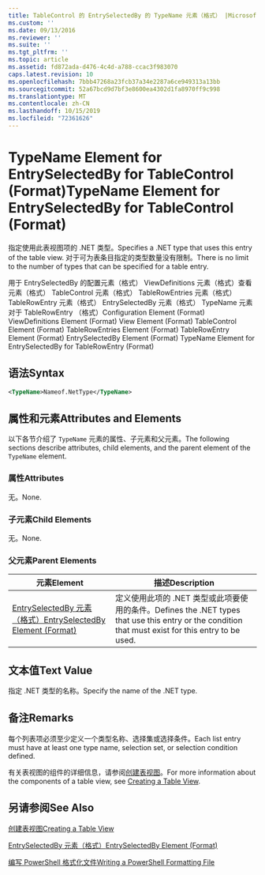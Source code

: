 ```yaml
---
title: TableControl 的 EntrySelectedBy 的 TypeName 元素（格式） |Microsoft Docs
ms.custom: ''
ms.date: 09/13/2016
ms.reviewer: ''
ms.suite: ''
ms.tgt_pltfrm: ''
ms.topic: article
ms.assetid: fd872ada-d476-4c4d-a788-ccac3f983070
caps.latest.revision: 10
ms.openlocfilehash: 7bbb47268a23fcb37a34e2287a6ce949313a13bb
ms.sourcegitcommit: 52a67bcd9d7bf3e8600ea4302d1fa8970ff9c998
ms.translationtype: MT
ms.contentlocale: zh-CN
ms.lasthandoff: 10/15/2019
ms.locfileid: "72361626"
---
```

# <a name="typename-element-for-entryselectedby-for-tablecontrol-format"></a><span data-ttu-id="3896e-102">TypeName Element for EntrySelectedBy for TableControl (Format)</span><span class="sxs-lookup"><span data-stu-id="3896e-102">TypeName Element for EntrySelectedBy for TableControl (Format)</span></span>

<span data-ttu-id="3896e-103">指定使用此表视图项的 .NET 类型。</span><span class="sxs-lookup"><span data-stu-id="3896e-103">Specifies a .NET type that uses this entry of the table view.</span></span> <span data-ttu-id="3896e-104">对于可为表条目指定的类型数量没有限制。</span><span class="sxs-lookup"><span data-stu-id="3896e-104">There is no limit to the number of types that can be specified for a table entry.</span></span>

<span data-ttu-id="3896e-105">用于 EntrySelectedBy 的配置元素（格式） ViewDefinitions 元素（格式）查看元素（格式） TableControl 元素（格式） TableRowEntries 元素（格式） TableRowEntry 元素（格式） EntrySelectedBy 元素（格式） TypeName 元素对于 TableRowEntry （格式）</span><span class="sxs-lookup"><span data-stu-id="3896e-105">Configuration Element (Format) ViewDefinitions Element (Format) View Element (Format) TableControl Element (Format) TableRowEntries Element (Format) TableRowEntry Element (Format) EntrySelectedBy Element (Format) TypeName Element for EntrySelectedBy for TableRowEntry (Format)</span></span>

## <a name="syntax"></a><span data-ttu-id="3896e-106">语法</span><span class="sxs-lookup"><span data-stu-id="3896e-106">Syntax</span></span>

```xml
<TypeName>Nameof.NetType</TypeName>
```

## <a name="attributes-and-elements"></a><span data-ttu-id="3896e-107">属性和元素</span><span class="sxs-lookup"><span data-stu-id="3896e-107">Attributes and Elements</span></span>

<span data-ttu-id="3896e-108">以下各节介绍了 `TypeName` 元素的属性、子元素和父元素。</span><span class="sxs-lookup"><span data-stu-id="3896e-108">The following sections describe attributes, child elements, and the parent element of the `TypeName` element.</span></span>

### <a name="attributes"></a><span data-ttu-id="3896e-109">属性</span><span class="sxs-lookup"><span data-stu-id="3896e-109">Attributes</span></span>

<span data-ttu-id="3896e-110">无。</span><span class="sxs-lookup"><span data-stu-id="3896e-110">None.</span></span>

### <a name="child-elements"></a><span data-ttu-id="3896e-111">子元素</span><span class="sxs-lookup"><span data-stu-id="3896e-111">Child Elements</span></span>

<span data-ttu-id="3896e-112">无。</span><span class="sxs-lookup"><span data-stu-id="3896e-112">None.</span></span>

### <a name="parent-elements"></a><span data-ttu-id="3896e-113">父元素</span><span class="sxs-lookup"><span data-stu-id="3896e-113">Parent Elements</span></span>

|<span data-ttu-id="3896e-114">元素</span><span class="sxs-lookup"><span data-stu-id="3896e-114">Element</span></span>|<span data-ttu-id="3896e-115">描述</span><span class="sxs-lookup"><span data-stu-id="3896e-115">Description</span></span>|
|-------------|-----------------|
|[<span data-ttu-id="3896e-116">EntrySelectedBy 元素（格式）</span><span class="sxs-lookup"><span data-stu-id="3896e-116">EntrySelectedBy Element (Format)</span></span>](./entryselectedby-element-for-tablerowentry-for-tablecontrol-format.md)|<span data-ttu-id="3896e-117">定义使用此项的 .NET 类型或此项要使用的条件。</span><span class="sxs-lookup"><span data-stu-id="3896e-117">Defines the .NET types that use this entry or the condition that must exist for this entry to be used.</span></span>|

## <a name="text-value"></a><span data-ttu-id="3896e-118">文本值</span><span class="sxs-lookup"><span data-stu-id="3896e-118">Text Value</span></span>

<span data-ttu-id="3896e-119">指定 .NET 类型的名称。</span><span class="sxs-lookup"><span data-stu-id="3896e-119">Specify the name of the .NET type.</span></span>

## <a name="remarks"></a><span data-ttu-id="3896e-120">备注</span><span class="sxs-lookup"><span data-stu-id="3896e-120">Remarks</span></span>

<span data-ttu-id="3896e-121">每个列表项必须至少定义一个类型名称、选择集或选择条件。</span><span class="sxs-lookup"><span data-stu-id="3896e-121">Each list entry must have at least one type name, selection set, or selection condition defined.</span></span>

<span data-ttu-id="3896e-122">有关表视图的组件的详细信息，请参阅[创建表视图](./creating-a-table-view.md)。</span><span class="sxs-lookup"><span data-stu-id="3896e-122">For more information about the components of a table view, see [Creating a Table View](./creating-a-table-view.md).</span></span>

## <a name="see-also"></a><span data-ttu-id="3896e-123">另请参阅</span><span class="sxs-lookup"><span data-stu-id="3896e-123">See Also</span></span>

[<span data-ttu-id="3896e-124">创建表视图</span><span class="sxs-lookup"><span data-stu-id="3896e-124">Creating a Table View</span></span>](./creating-a-table-view.md)

[<span data-ttu-id="3896e-125">EntrySelectedBy 元素（格式）</span><span class="sxs-lookup"><span data-stu-id="3896e-125">EntrySelectedBy Element (Format)</span></span>](./entryselectedby-element-for-tablerowentry-for-tablecontrol-format.md)

[<span data-ttu-id="3896e-126">编写 PowerShell 格式化文件</span><span class="sxs-lookup"><span data-stu-id="3896e-126">Writing a PowerShell Formatting File</span></span>](./writing-a-powershell-formatting-file.md)
